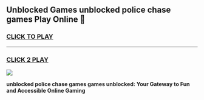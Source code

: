 
## Unblocked Games unblocked police chase games Play Online 👋
<h3>
<a href="https://news.freeplayer.one?title=unblocked_police_chase_games&ref=17F">CLICK TO PLAY</a></h3>
<hr>

<h3>
<a href="https://news.freeplayer.one?title=unblocked_police_chase_games&ref=17F">CLICK 2 PLAY</a>
  
</h3>

<a href="https://news.freeplayer.one?title=unblocked_police_chase_games&ref=17F/"><img src="https://clearcache.store/games.png"></a>


**unblocked police chase games games unblocked: Your Gateway to Fun and Accessible Online Gaming**
